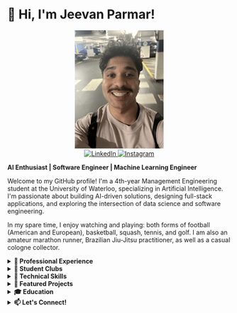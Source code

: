 # 👋 Hi, I'm Jeevan Parmar!

<div align="center">
  <img src="https://github.com/jeevanp03/jeevanp03/blob/main/imgs/IMG_2307.png" alt="Jeevan Parmar" width="200"/>
</div>

<div align="center">
  <a href="https://linkedin.com/in/jeevan-parmar-62b464194" target="_blank">
    <img src="https://img.shields.io/badge/LinkedIn-0077B5?style=for-the-badge&logo=linkedin&logoColor=white" alt="LinkedIn" />
  </a>
  <a href="https://www.instagram.com/jeevan.prmr" target="_blank">
    <img src="https://img.shields.io/badge/Instagram-E4405F?style=for-the-badge&logo=instagram&logoColor=white" alt="Instagram" />
  </a>
</div>

**AI Enthusiast | Software Engineer | Machine Learning Engineer**

Welcome to my GitHub profile! I'm a 4th-year Management Engineering student at the University of Waterloo, specializing in Artificial Intelligence. I'm passionate about building AI-driven solutions, designing full-stack applications, and exploring the intersection of data science and software engineering.

In my spare time, I enjoy watching and playing: both forms of football (American and European), basketball, squash, tennis, and golf. I am also an amateur marathon runner, Brazilian Jiu-Jitsu practitioner, as well as a casual cologne collector. 

<details>
  <summary><strong>💼 Professional Experience</strong></summary>

- **Undergraduate Research Assistant**
  @ University of Waterloo - Department of MSE, Waterloo, Canada  
  *June 2025 — Present*
  - Understanding and creating a conversational system for search and recommendation purposes with Professor Mark Smucker

- **Undergraduate Research Assistant**
  @ University of Waterloo - Department of MSE, Waterloo, Canada
  *May 2025 — Present*
  - Designing online experiments to study appropriate human-AI (LLMs) reliance in subjective decision-making with Professor Sharon Ferguson

- **Social Robotics Engineer - Researcher Co-op**
  @ Norwegian University of Science and Technology - NorwAI, Trondheim, Norway  
  *Jan 2025 — April 2025*
  - Developed a conversational agent using Adaptive, Corrective, and Self RAG patterns, boosting accuracy by 15%
  - Integrated Python agent with custom Kotlin Furhat skills for NorwAI’s first agent-based robot-connected backend
  - Optimized locally deployed models with llama.cpp, achieving sub-8s responses, cutting cloud costs by 15%
  - Deployed Dockerized FastAPI on an EC2 instance, leveraging extra compute to cut generation time to sub-4s

- **Software Engineer Co-op**
  @ Cognite, Austin, Texas  
  *May 2024 — Sept 2024*
  - Developed Cognite’s first industrial agent for the Atlas AI program, integrating tools for troubleshooting workflows
  - Boosted doc-parser’s keyword extraction accuracy to 90% using advanced embedding and cross-encoding techniques
  - Integrated Gemini model into Cognite’s doc-parser, enabling GCP users access and enhancing overall functionality
  - Implemented the Tail Generation Pattern to generate summaries, optimizing long-term memory recursively

- **AI Engineer**
  @ XCare, Toronto, Ontario  
  *Oct 2023 — Oct 2024*
  - Fine-tuned Dense CNNs and Vision Transformers for X-ray diagnosis, achieving 90% accuracy
  - Developed a RAPTOR-AI pipeline, increasing retrieval accuracy to 95%, graded by medical professionals
  - Architected a RAG-AI pipeline delivering personalized rehabilitation info with references from medical sources
  - Wrote, presented, and published a paper on the tool at the Canadian Undergraduate Conference on AI

- **Software Engineer Co-op**
  @ Genellipse Inc., Toronto, Ontario  
  *Sept 2023 — Dec 2023*
  - Optimized MongoDB architecture: enabling vector similarity search, enhancing data efficiency across 13 collections
  - Boosted data processing accuracy by 75% with Adobe and RAG, while decreasing runtime to sub-3 minutes
  - Implemented MNN and RNN PyTorch models, leading to an R2 of 0.85 and 0.95, respectively
    
- **Full Stack Developer**
  @ Approva Financial, Toronto, Ontario  
  *Jan 2023 — Dec 2023*
  - Helped to secure round 2 funding within Techstars incubator through key contributions to the MERN application
  - Aided in building a machine learning-based recommendation system for matching lenders with brokers’ applicants
  - Contributed to improving lender-applicant matchmaking accuracy through predictive analytics integration
</details>

<details>
  <summary><strong>🏫 Student Clubs</strong></summary>

- **Core Member - AI Engineer**
  @ WAT.ai, Waterloo, Ontario  
  *Oct 2023 — Oct 2024*
  Xray Tooling Project:
  - Integrated OpenAI's, HuggingFace's, and Cohere's models into the RAG pipeline, improving interpretations
  - Introduced ChromaDB into RAG pipeline, boosting rehabilitation recommendation system accuracy by 80%
  - Developed an API-driven Xray Tooling Chatbot leveraging RAG and NLP, decreasing latency to sub-2 minutes
</details>

<details>
  <summary><strong>🔧 Technical Skills</strong></summary>

- **Languages:** Java, Python, Kotlin, JavaScript, SQL, R, C#
- **Frameworks:** LangChain, LangGraph, Llama.cpp, HuggingFace, OpenAI, Cohere, JUnit, Express.js, Redux
- **Libraries:** PyTorch, pandas, NumPy, Scikit-learn, React.js, Node.js
- **Tools:** Docker, Firebase, Azure, GCP, AWS, Git, MySQL, MongoDB, ChromaDB

</details>

<details>
  <summary><strong>🌟 Featured Projects</strong></summary>

### [Search Engine](https://github.com/jeevanp03/Search_Engine)
*Capstone Project for MSE 541*
- **Tech Stack:** Python
- Developed a search engine from scratch for MSE 541, leveraging BM25 for document retrieval and cosine similarity to generate query-biased summaries. Conducted retrieval analysis using hypothesis testing and t-tests to compare search engine performance and applied ranked retrieval techniques to optimize relevance and user satisfaction.

### [Audio Transcriber](https://github.com/jeevanp03/Audio_Transcription)
*Tool Used to Help Complete MSE 343*
- **Tech Stack:** Python, OpenAI, HuggingFace
- Developed an AI-powered audio transcription tool integrating OpenAI's GPT and Whisper models with open-source models from Hugging Face. Combined voice recognition and LLMs to parse and clean data, and implemented a human-in-the-loop system to enhance transcription accuracy and efficiency.

### [Meal Stream](https://github.com/MSci-245-react/course-project-team-23)
*Capstone Project for MSCI 342*
- **Tech Stack:** MySQL, Firebase, JavaScript, Node.js, React.js, Redux, Express.js
- Developed a full-stack web application that allows users to plan meals based on dietary preferences and allergies, generate shopping lists, and track nutritional info.

### [Nodal Price Forecast Algorithm](https://github.com/MSCI-446-Project-Team/MSCI_446_ML_Course_Project)
*Capstone Project for MSCI 446*
- **Tech Stack:** MongoDB, Python, Scikit-learn, PyTorch
- Applied machine learning techniques (Random Forest, XGBoost, LSTM) to predict energy prices in the US PJM Energy market, achieving significant accuracy with the Decision Tree model.

### [IMDB Clone](https://github.com/jeevanp03/IMDB_Clone)
*Final Project for MSCI 245*
- **Tech Stack:** MySQL, JavaScript, React.js, Node.js, Express.js
- Built a full-stack clone of IMDB, leveraging React.js for the front end and Node.js for server-side development.

### [NBA Fantasy Projection](https://jeevanp03.github.io/nbaprediction-website/)
*Self-Directed Learning Project*
- **Tech Stack:** Python, Scikit-learn, MySQL
- Developed an ML model to predict player performance in the NBA based on historical data, applying algorithms such as Simple Linear Regression, K-Nearest Neighbors, and Decision Tree Regressor.

</details>

<details>
  <summary><strong>🎓 Education</strong></summary>

**University of Waterloo**  
*Bachelor of Applied Science (Honours Co-op)*  
Management Engineering, Artificial Intelligence Option  
*Sept 2021 — Present*  
- **Key Courses:** Machine Learning (MSCI 446), Principles of Software Engineering (MSCI 342), Databases & Software Design (MSCI 245), Algorithms & Data Structures (MSCI 240), Human-Computer Interaction (MSE 343), Search Engines (MSE 541)

</details>

<details>
  <summary><strong>📫 Let's Connect!</strong></summary>

- **GitHub:** [jeevanp03](https://github.com/jeevanp03)
- **LinkedIn:** [Jeevan Parmar](https://linkedin.com/in/jeevan-parmar-62b464194)
- **Instagram:** [jeevan.prmr](https://www.instagram.com/jeevan.prmr)
- **Email:** [j29parma@uwaterloo.ca](mailto:j29parma@uwaterloo.ca)

Feel free to explore my projects and get in touch if you'd like to collaborate or discuss opportunities!

</details>
